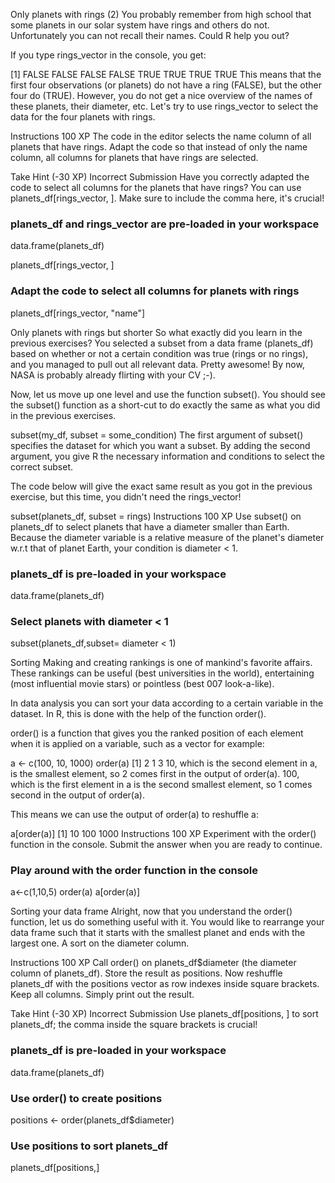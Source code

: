 Only planets with rings (2)
You probably remember from high school that some planets in our solar system have rings and others do not. Unfortunately you can not recall their names. Could R help you out?

If you type rings_vector in the console, you get:

[1] FALSE FALSE FALSE FALSE  TRUE  TRUE  TRUE  TRUE
This means that the first four observations (or planets) do not have a ring (FALSE), but the other four do (TRUE). However, you do not get a nice overview of the names of these planets, their diameter, etc. Let's try to use rings_vector to select the data for the four planets with rings.

Instructions
100 XP
The code in the editor selects the name column of all planets that have rings. Adapt the code so that instead of only the name column, all columns for planets that have rings are selected.



Take Hint (-30 XP)
Incorrect Submission
Have you correctly adapted the code to select all columns for the planets that have rings? You can use planets_df[rings_vector, ]. Make sure to include the comma here, it's crucial!


### planets_df and rings_vector are pre-loaded in your workspace
data.frame(planets_df)

planets_df[rings_vector, ]
### Adapt the code to select all columns for planets with rings
planets_df[rings_vector, "name"]


Only planets with rings but shorter
So what exactly did you learn in the previous exercises? You selected a subset from a data frame (planets_df) based on whether or not a certain condition was true (rings or no rings), and you managed to pull out all relevant data. Pretty awesome! By now, NASA is probably already flirting with your CV ;-).

Now, let us move up one level and use the function subset(). You should see the subset() function as a short-cut to do exactly the same as what you did in the previous exercises.

subset(my_df, subset = some_condition)
The first argument of subset() specifies the dataset for which you want a subset. By adding the second argument, you give R the necessary information and conditions to select the correct subset.

The code below will give the exact same result as you got in the previous exercise, but this time, you didn't need the rings_vector!

subset(planets_df, subset = rings)
Instructions
100 XP
Use subset() on planets_df to select planets that have a diameter smaller than Earth. Because the diameter variable is a relative measure of the planet's diameter w.r.t that of planet Earth, your condition is diameter < 1.

### planets_df is pre-loaded in your workspace
data.frame(planets_df)
### Select planets with diameter < 1
subset(planets_df,subset= diameter < 1)


Sorting
Making and creating rankings is one of mankind's favorite affairs. These rankings can be useful (best universities in the world), entertaining (most influential movie stars) or pointless (best 007 look-a-like).

In data analysis you can sort your data according to a certain variable in the dataset. In R, this is done with the help of the function order().

order() is a function that gives you the ranked position of each element when it is applied on a variable, such as a vector for example:

a <- c(100, 10, 1000)
order(a)
[1] 2 1 3
10, which is the second element in a, is the smallest element, so 2 comes first in the output of order(a). 100, which is the first element in a is the second smallest element, so 1 comes second in the output of order(a).

This means we can use the output of order(a) to reshuffle a:

a[order(a)]
[1]   10  100 1000
Instructions
100 XP
Experiment with the order() function in the console. Submit the answer when you are ready to continue.

### Play around with the order function in the console
a<-c(1,10,5)
order(a)
a[order(a)]


Sorting your data frame
Alright, now that you understand the order() function, let us do something useful with it. You would like to rearrange your data frame such that it starts with the smallest planet and ends with the largest one. A sort on the diameter column.

Instructions
100 XP
Call order() on planets_df$diameter (the diameter column of planets_df). Store the result as positions.
Now reshuffle planets_df with the positions vector as row indexes inside square brackets. Keep all columns. Simply print out the result.


Take Hint (-30 XP)
Incorrect Submission
Use planets_df[positions, ] to sort planets_df; the comma inside the square brackets is crucial!


### planets_df is pre-loaded in your workspace
data.frame(planets_df)
### Use order() to create positions
positions <-  order(planets_df$diameter)

### Use positions to sort planets_df
planets_df[positions,]

